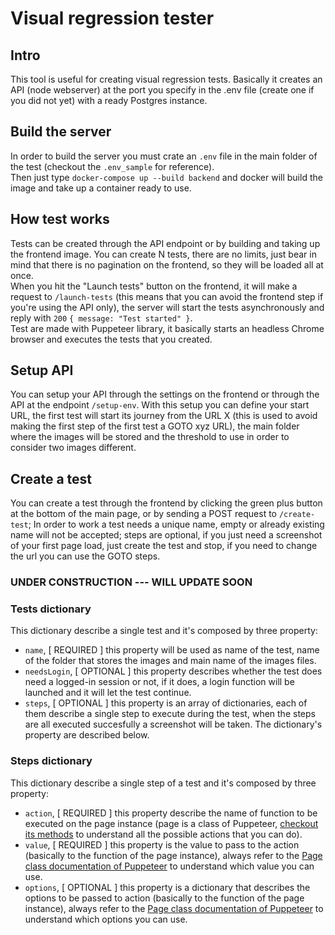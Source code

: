 # Visual regression tester


## Intro
This tool is useful for creating visual regression tests.
Basically it creates an API (node webserver) at the port you specify in the .env file (create one if you did not yet) with a ready Postgres instance.

## Build the server
In order to build the server you must crate an `.env` file in the main folder of the test (checkout the `.env_sample` for reference).<br>
Then just type `docker-compose up --build backend` and docker will build the image and take up a container ready to use.

## How test works
Tests can be created through the API endpoint or by building and taking up the frontend image.
You can create N tests, there are no limits, just bear in mind that there is no pagination on the frontend, so they will be loaded all at once.<br>
When you hit the "Launch tests" button on the frontend, it will make a request to `/launch-tests` (this means that you can avoid the frontend step if you're using the API only), the server will start the tests asynchronously and reply with `200` `{ message: "Test started" }`.<br>
Test are made with Puppeteer library, it basically starts an headless Chrome browser and executes the tests that you created.

## Setup API
You can setup your API through the settings on the frontend or through the API at the endpoint `/setup-env`.
With this setup you can define your start URL, the first test will start its journey from the URL X (this is used to avoid making the first step of the first test a GOTO xyz URL),
the main folder where the images will be stored and the threshold to use in order to consider two images different.

## Create a test
You can create a test through the frontend by clicking the green plus button at the bottom of the main page, or by sending a POST request to `/create-test`;
In order to work a test needs a unique name, empty or already existing name will not be accepted; steps are optional, if you just need a screenshot of your first page load, just create the test and stop, if you need to change the url you can use the GOTO steps.


### UNDER CONSTRUCTION --- WILL UPDATE SOON
### Tests dictionary
This dictionary describe a single test and it's composed by three property:
- `name`, [ REQUIRED ] this property will be used as name of the test, name of the folder that stores the images and main name of the images files.
- `needsLogin`, [ OPTIONAL ] this property describes whether the test does need a logged-in session or not, if it does, a login function will be launched and it will let the test continue.
- `steps`, [ OPTIONAL ] this property is an array of dictionaries, each of them describe a single step to execute during the test, when the steps are all executed succesfully a screenshot will be taken. The dictionary's property are described below.

### Steps dictionary
This dictionary describe a single step of a test and it's composed by three property:
- `action`, [ REQUIRED ] this property describe the name of function to be executed on the page instance (page is a class of Puppeteer, [checkout its methods](https://pptr.dev/api/puppeteer.page._/) to understand all the possible actions that you can do).
- `value`, [ REQUIRED ] this property is the value to pass to the action (basically to the function of the page instance), always refer to the [Page class documentation of Puppeteer](https://pptr.dev/api/puppeteer.page._/) to understand which value you can use.
- `options`, [ OPTIONAL ] this property is a dictionary that describes the options to be passed to action (basically to the function of the page instance), always refer to the [Page class documentation of Puppeteer](https://pptr.dev/api/puppeteer.page._/) to understand which options you can use.